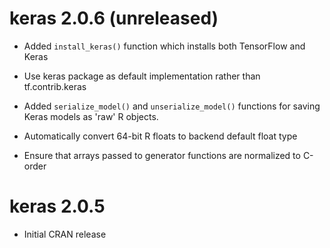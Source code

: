
# keras 2.0.6 (unreleased)

- Added `install_keras()` function which installs both TensorFlow and Keras

- Use keras package as default implementation rather than tf.contrib.keras

- Added `serialize_model()` and `unserialize_model()` functions for saving 
  Keras models as 'raw' R objects.

- Automatically convert 64-bit R floats to backend default float type

- Ensure that arrays passed to generator functions are normalized to C-order 


# keras 2.0.5

- Initial CRAN release

